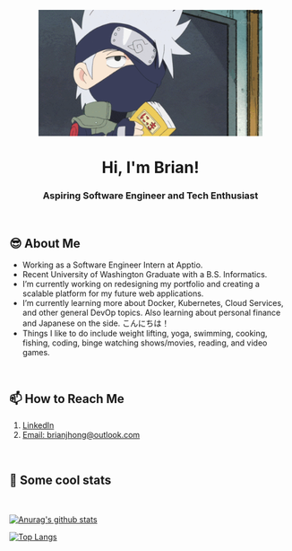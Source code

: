 <p align="center">
 <img width="400px" src="img/gif/kakashiRead.gif" align="center" alt="Kakashi" />
 <h1 align="center">Hi, I'm Brian!</h1>
 <h3 align="center">Aspiring Software Engineer and Tech Enthusiast</h3>
 <p align="center"</p>
</p>
<br>

<h2>😎 About Me</h2>

- Working as a Software Engineer Intern at Apptio. 
- Recent University of Washington Graduate with a B.S. Informatics. 
- I’m currently working on redesigning my portfolio and creating a scalable platform for my future web applications. 
- I’m currently learning more about Docker, Kubernetes, Cloud Services, and other general DevOp topics. Also learning about personal finance and Japanese on the side. こんにちは！
- Things I like to do include weight lifting, yoga, swimming, cooking, fishing, coding, binge watching shows/movies, reading, and video games.    

<br>
<p align="center">
   <h2>📫 How to Reach Me</h2>

   1. [LinkedIn](https://www.linkedin.com/in/brian-jhong/)
   2. [Email: brianjhong@outlook.com](mailto:brianjhong@outlook.com)
   
   <p align="center"</p>
</p>
<br>

<p align="center">
   <h2>👀 Some cool stats</h2>
   <br>

   [![Anurag's github stats](https://github-readme-stats.vercel.app/api?username=JhongHawan&count_private=true&show_icons=true&theme=tokyonight)](https://github.com/anuraghazra/github-readme-stats)

   [![Top Langs](https://github-readme-stats.vercel.app/api/top-langs/?username=JhongHawan&theme=tokyonight)](https://github.com/anuraghazra/github-readme-stats)

   <p align="center"</p>
</p>


<!--
**JhongHawan/JhongHawan** is a ✨ _special_ ✨ repository because its `README.md` (this file) appears on your GitHub profile.

Here are some ideas to get you started:

- 👯 I’m looking to collaborate on ...
- 🤔 I’m looking for help with ...
- 💬 Ask me about ...
- 😄 Pronouns: ...
- ⚡ Fun fact: ...
-->
